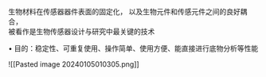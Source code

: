 生物材料在传感器器件表面的固定化，
以及生物元件和传感元件之间的良好耦合，    
被看作是生物传感器设计与研究中最关键的技术

• 目的：稳定性、可重复使用、操作简单、使用方便、能直接进行底物分析等性能

![[Pasted image 20240105010305.png]]